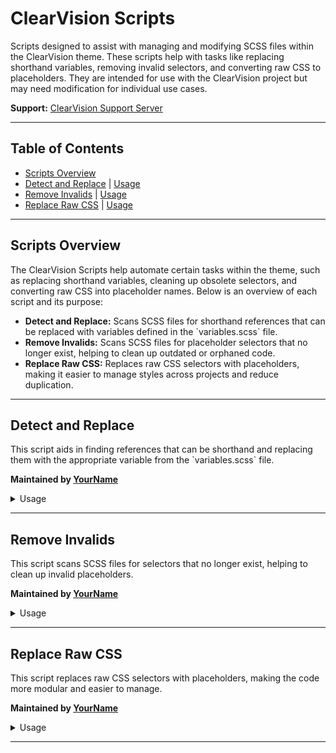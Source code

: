 
# ClearVision Scripts

<p>Scripts designed to assist with managing and modifying SCSS files within the ClearVision theme. These scripts help with tasks like replacing shorthand variables, removing invalid selectors, and converting raw CSS to placeholders. They are intended for use with the ClearVision project but may need modification for individual use cases.</p>

<p><strong>Support:</strong> <a href="https://discord.gg/7pNUC9C">ClearVision Support Server</a></p>

<hr>

<h2>Table of Contents</h2>
<ul>
  <li><a href="#scripts-overview">Scripts Overview</a></li>
  <li><a href="#detect-and-replace">Detect and Replace</a> | <a href="#detect-and-replace-usage">Usage</a></li>
  <li><a href="#remove-invalids">Remove Invalids</a> | <a href="#remove-invalids-usage">Usage</a></li>
  <li><a href="#replace-raw-css">Replace Raw CSS</a> | <a href="#replace-raw-css-usage">Usage</a></li>
</ul>

<hr>

<h2 id="scripts-overview">Scripts Overview</h2>

<p>The ClearVision Scripts help automate certain tasks within the theme, such as replacing shorthand variables, cleaning up obsolete selectors, and converting raw CSS into placeholder names. Below is an overview of each script and its purpose:</p>

<ul>
  <li><strong>Detect and Replace:</strong> Scans SCSS files for shorthand references that can be replaced with variables defined in the `variables.scss` file.</li>
  <li><strong>Remove Invalids:</strong> Scans SCSS files for placeholder selectors that no longer exist, helping to clean up outdated or orphaned code.</li>
  <li><strong>Replace Raw CSS:</strong> Replaces raw CSS selectors with placeholders, making it easier to manage styles across projects and reduce duplication.</li>
</ul>

<hr>

<h2 id="detect-and-replace">Detect and Replace</h2>
<p>This script aids in finding references that can be shorthand and replacing them with the appropriate variable from the `variables.scss` file.</p>
<p><strong>Maintained by <a href="https://github.com/YourUsername">YourName</a></strong></p>

<details>
  <summary>Usage</summary>
  <a id="detect-and-replace-usage"></a>
  <pre><code>
python detect_and_replace.py
</code></pre>

  <p>Modify the `variables.scss` file to ensure all your shorthands are defined. Run the script to automatically replace any shorthand references in your SCSS files.</p>

  <p><strong>Note:</strong> This script was designed for use with the ClearVision variables and may need modification for other use cases.</p>
</details>

<hr>

<h2 id="remove-invalids">Remove Invalids</h2>
<p>This script scans SCSS files for selectors that no longer exist, helping to clean up invalid placeholders.</p>
<p><strong>Maintained by <a href="https://github.com/YourUsername">YourName</a></strong></p>

<details>
  <summary>Usage</summary>
  <a id="remove-invalids-usage"></a>
  <pre><code>
python remove_invalids.py
</code></pre>

  <p>Make sure to adjust the `selector_file_path` and `scss_directory` in the script to fit your project structure. Running the script will remove any invalid or obsolete selectors from your SCSS files.</p>

  <p><strong>Note:</strong> This script was designed specifically for ClearVision-v6, so some adjustments will be necessary for other projects.</p>
</details>

<hr>

<h2 id="replace-raw-css">Replace Raw CSS</h2>
<p>This script replaces raw CSS selectors with placeholders, making the code more modular and easier to manage.</p>
<p><strong>Maintained by <a href="https://github.com/YourUsername">YourName</a></strong></p>

<details>
  <summary>Usage</summary>
  <a id="replace-raw-css-usage"></a>
  <pre><code>
python replace_raw_css.py
</code></pre>

  <p>Ensure that the `selector_file_path` and `ignore_files` are set correctly for your project. This script will generate placeholders for CSS selectors, using the class name without any suffixes.</p>

  <p><strong>Example:</strong> The class `.archivedDivider_a6d69a` will be replaced with the placeholder `%archivedDivider`.</p>
</details>

<hr>
